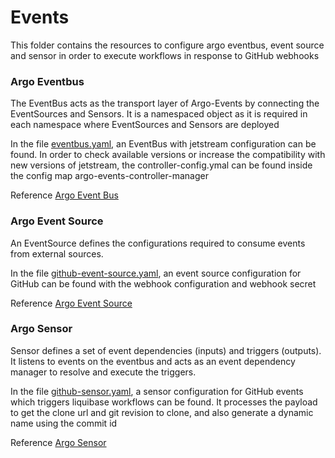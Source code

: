 # Events

This folder contains the resources to configure argo eventbus, event source and sensor
in order to execute workflows in response to GitHub webhooks

### Argo Eventbus

The EventBus acts as the transport layer of Argo-Events by connecting the EventSources and Sensors.
It is a namespaced object as it is required in each namespace where EventSources and Sensors are deployed

In the file [eventbus.yaml](eventbus.yaml), an EventBus with jetstream configuration can be found.
In order to check available versions or increase the compatibility with new versions of jetstream, the controller-config.ymal
can be found inside the config map argo-events-controller-manager

Reference [Argo Event Bus](https://argoproj.github.io/argo-events/concepts/eventbus/)

### Argo Event Source

An EventSource defines the configurations required to consume events from external sources.

In the file [github-event-source.yaml](github-event-source.yaml), an event source configuration for GitHub can be found
with the webhook configuration and webhook secret

Reference [Argo Event Source](https://argoproj.github.io/argo-events/concepts/event_source/)

### Argo Sensor

Sensor defines a set of event dependencies (inputs) and triggers (outputs). 
It listens to events on the eventbus and acts as an event dependency manager to resolve and execute the triggers.

In the file [github-sensor.yaml](github-sensor.yaml), a sensor configuration for GitHub events which triggers liquibase workflows
can be found. It processes the payload to get the clone url and git revision to clone, and also generate a dynamic name using the commit id

Reference [Argo Sensor](https://argoproj.github.io/argo-events/concepts/sensor/)
